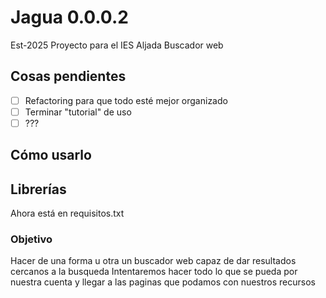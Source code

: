 # Jagua 0.0.0.2
Est-2025 
Proyecto para el IES Aljada
Buscador web

## Cosas pendientes

- [ ] Refactoring para que todo esté mejor organizado
- [ ] Terminar "tutorial" de uso
- [ ] ???

## Cómo usarlo

## Librerías
Ahora está en requisitos.txt

### Objetivo
Hacer de una forma u otra un buscador web capaz de dar resultados cercanos a la busqueda
Intentaremos hacer todo lo que se pueda por nuestra cuenta y llegar a las paginas que podamos con nuestros recursos

